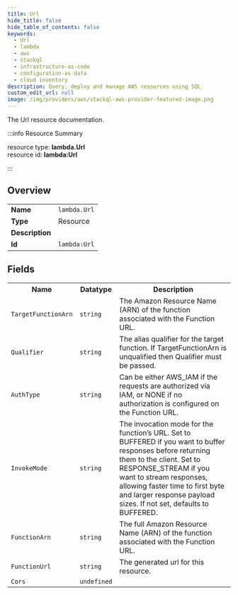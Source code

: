 ```yaml
---
title: Url
hide_title: false
hide_table_of_contents: false
keywords:
  - Url
  - lambda
  - aws
  - stackql
  - infrastructure-as-code
  - configuration-as-data
  - cloud inventory
description: Query, deploy and manage AWS resources using SQL
custom_edit_url: null
image: /img/providers/aws/stackql-aws-provider-featured-image.png
---
```

The Url resource documentation.

:::info Resource Summary

<div class="row">
<div class="providerDocColumn">
<span>resource type:&nbsp;<b>lambda.Url</b></span><br />
<span>resource id:&nbsp;<b>lambda:Url</b></span><br />
</div>
</div>

:::

## Overview
<table><tbody>
<tr><td><b>Name</b></td><td><code>lambda.Url</code></td></tr>
<tr><td><b>Type</b></td><td>Resource</td></tr>
<tr><td><b>Description</b></td><td></td></tr>
<tr><td><b>Id</b></td><td><code>lambda:Url</code></td></tr>
</tbody></table>

## Fields
<table><tbody>
<tr><th>Name</th><th>Datatype</th><th>Description</th></tr>
<tr><td><code>TargetFunctionArn</code></td><td><code>string</code></td><td>The Amazon Resource Name (ARN) of the function associated with the Function URL.</td></tr><tr><td><code>Qualifier</code></td><td><code>string</code></td><td>The alias qualifier for the target function. If TargetFunctionArn is unqualified then Qualifier must be passed.</td></tr><tr><td><code>AuthType</code></td><td><code>string</code></td><td>Can be either AWS_IAM if the requests are authorized via IAM, or NONE if no authorization is configured on the Function URL.</td></tr><tr><td><code>InvokeMode</code></td><td><code>string</code></td><td>The invocation mode for the function’s URL. Set to BUFFERED if you want to buffer responses before returning them to the client. Set to RESPONSE_STREAM if you want to stream responses, allowing faster time to first byte and larger response payload sizes. If not set, defaults to BUFFERED.</td></tr><tr><td><code>FunctionArn</code></td><td><code>string</code></td><td>The full Amazon Resource Name (ARN) of the function associated with the Function URL.</td></tr><tr><td><code>FunctionUrl</code></td><td><code>string</code></td><td>The generated url for this resource.</td></tr><tr><td><code>Cors</code></td><td><code>undefined</code></td><td></td></tr>
</tbody></table>